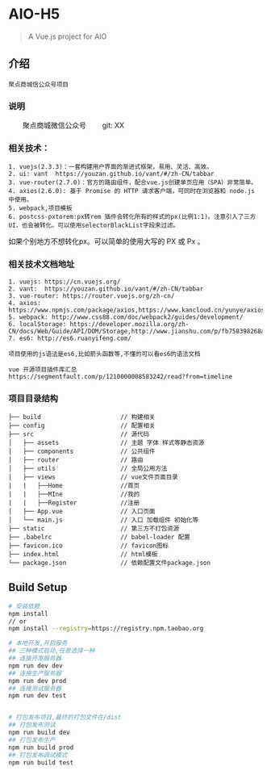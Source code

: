 # AIO-H5
> A Vue.js project for AIO

## 介绍

    聚点商城信公众号项目

### 说明
　　聚点商城微信公众号
　　git:  XX

### 相关技术：

	1. vuejs(2.3.3)：一套构建用户界面的渐进式框架，易用、灵活、高效。
    2. ui: vant  https://youzan.github.io/vant/#/zh-CN/tabbar
	3. vue-router(2.7.0)：官方的路由组件，配合vue.js创建单页应用（SPA）非常简单。
	4. axios(2.6.0): 基于 Promise 的 HTTP 请求客户端，可同时在浏览器和 node.js 中使用。
	5. webpack,项目模板
    6. postcss-pxtorem:px转rem 插件会转化所有的样式的px(比例1:1)。注意引入了三方UI，也会被转化。可以使用selectorBlackList字段来过滤。
如果个别地方不想转化px。可以简单的使用大写的 PX 或 Px 。

### 相关技术文档地址

	1. vuejs: https://cn.vuejs.org/
	2. vant:  https://youzan.github.io/vant/#/zh-CN/tabbar
	3. vue-router: https://router.vuejs.org/zh-cn/
	4. axios: https://www.npmjs.com/package/axios,https://www.kancloud.cn/yunye/axios/234845
	5. webpack: http://www.css88.com/doc/webpack2/guides/development/
	6. localStorage: https://developer.mozilla.org/zh-CN/docs/Web/Guide/API/DOM/Storage,http://www.jianshu.com/p/fb758398268a
	7. es6: http://es6.ruanyifeng.com/

    项目使用的js语法是es6,比如箭头函数等,不懂的可以看es6的语法文档

    vue 开源项目插件库汇总
    https://segmentfault.com/p/1210000008583242/read?from=timeline

### 项目目录结构
    ├── build                      // 构建相关
    ├── config                     // 配置相关
    ├── src                        // 源代码
    │   ├── assets                 // 主题 字体 样式等静态资源
    │   ├── components             // 公共组件
    │   ├── router                 // 路由
    │   ├── utils                  // 全局公用方法
    │   ├── views                  // vue文件页面目录
    |   |   ├──Home                //首页       
    |   |   ├──MIne                //我的       
    |   |   ├──Register            //注册       
    │   ├── App.vue                // 入口页面
    │   └── main.js                // 入口 加载组件 初始化等
    ├── static                     // 第三方不打包资源
    ├── .babelrc                   // babel-loader 配置
    ├── favicon.ico                // favicon图标
    ├── index.html                 // html模板
    └── package.json               // 依赖配置文件package.json

## Build Setup

``` bash
# 安装依赖
npm install
// or
npm install --registry=https://registry.npm.taobao.org

# 本地开发,开启服务
## 三种模式启动,任意选择一种
## 连接开发服务器
npm run dev dev
## 连接生产服务器
npm run dev prod
## 连接测试服务器
npm run dev test


# 打包发布项目,最终的打包文件在/dist
## 打包发布测试
npm run build dev
## 打包发布生产
npm run build prod
## 打包发布调试模式
npm run build test
```
